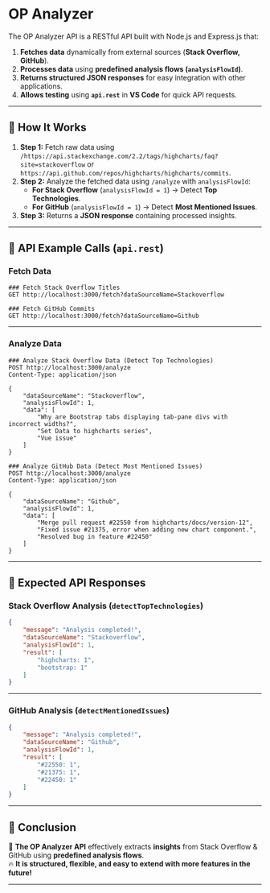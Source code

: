 # OP Analyzer 

The OP Analyzer API is a RESTful API built with Node.js and Express.js that:
1. **Fetches data** dynamically from external sources (**Stack Overflow, GitHub**).
2. **Processes data** using **predefined analysis flows (`analysisFlowId`)**.
3. **Returns structured JSON responses** for easy integration with other applications.
4. **Allows testing** using **`api.rest`** in **VS Code** for quick API requests.

---

## **🔹 How It Works**
1. **Step 1:** Fetch raw data using `/https://api.stackexchange.com/2.2/tags/highcharts/faq?site=stackoverflow` or `https://api.github.com/repos/highcharts/highcharts/commits`.
2. **Step 2:** Analyze the fetched data using `/analyze` with `analysisFlowId`:
   - **For Stack Overflow** (`analysisFlowId = 1`) → Detect **Top Technologies**.
   - **For GitHub** (`analysisFlowId = 1`) → Detect **Most Mentioned Issues**.
3. **Step 3:** Returns a **JSON response** containing processed insights.

---

## **🔹 API Example Calls (`api.rest`)**
### **Fetch Data**
```http
### Fetch Stack Overflow Titles
GET http://localhost:3000/fetch?dataSourceName=Stackoverflow

### Fetch GitHub Commits
GET http://localhost:3000/fetch?dataSourceName=Github
```
---
### **Analyze Data**
```http
### Analyze Stack Overflow Data (Detect Top Technologies)
POST http://localhost:3000/analyze
Content-Type: application/json

{
    "dataSourceName": "Stackoverflow",
    "analysisFlowId": 1,
    "data": [
        "Why are Bootstrap tabs displaying tab-pane divs with incorrect widths?",
        "Set Data to highcharts series",
        "Vue issue"
    ]
}
```
```http
### Analyze GitHub Data (Detect Most Mentioned Issues)
POST http://localhost:3000/analyze
Content-Type: application/json

{
    "dataSourceName": "Github",
    "analysisFlowId": 1,
    "data": [
        "Merge pull request #22550 from highcharts/docs/version-12",
        "Fixed issue #21375, error when adding new chart component.",
        "Resolved bug in feature #22450"
    ]
}
```

---

## **🔹 Expected API Responses**
### **Stack Overflow Analysis (`detectTopTechnologies`)**
```json
{
    "message": "Analysis completed!",
    "dataSourceName": "Stackoverflow",
    "analysisFlowId": 1,
    "result": [
        "highcharts: 1",
        "bootstrap: 1"
    ]
}
```
---
### **GitHub Analysis (`detectMentionedIssues`)**
```json
{
    "message": "Analysis completed!",
    "dataSourceName": "Github",
    "analysisFlowId": 1,
    "result": [
        "#22550: 1",
        "#21375: 1",
        "#22450: 1"
    ]
}
```

---

## **🔹 Conclusion**
🚀 **The OP Analyzer API** effectively extracts **insights** from Stack Overflow & GitHub using **predefined analysis flows**.  
🔥 **It is structured, flexible, and easy to extend with more features in the future!**  

---

